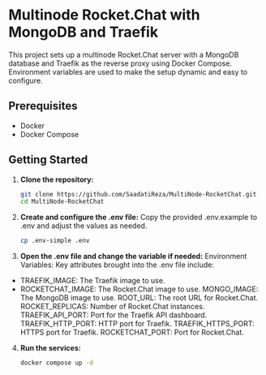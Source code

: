 # Multinode Rocket.Chat with MongoDB and Traefik

This project sets up a multinode Rocket.Chat server with a MongoDB database and Traefik as the reverse proxy using Docker Compose. Environment variables are used to make the setup dynamic and easy to configure.

## Prerequisites

- Docker
- Docker Compose

## Getting Started

1. **Clone the repository:**
   ```sh
   git clone https://github.com/SaadatiReza/MultiNode-RocketChat.git
   cd MultiNode-RocketChat
   
2. **Create and configure the .env file:**
   Copy the provided .env.example to .env and adjust the values as needed.
   ```sh
   cp .env-simple .env

3. **Open the .env file and change the variable if needed:**
   Environment Variables:
   Key attributes brought into the .env file include:
   
* TRAEFIK_IMAGE: The Traefik image to use.
* ROCKETCHAT_IMAGE: The Rocket.Chat image to use.
MONGO_IMAGE: The MongoDB image to use.
ROOT_URL: The root URL for Rocket.Chat.
ROCKET_REPLICAS: Number of Rocket.Chat instances.
TRAEFIK_API_PORT: Port for the Traefik API dashboard.
TRAEFIK_HTTP_PORT: HTTP port for Traefik.
TRAEFIK_HTTPS_PORT: HTTPS port for Traefik.
ROCKETCHAT_PORT: Port for Rocket.Chat.


4. **Run the services:**
   ```sh
   docker compose up -d

